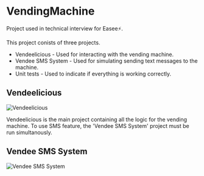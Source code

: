 # VendingMachine
Project used in technical interview for Easee⚡. 

This project conists of three projects. 

- Vendeelicious - Used for interacting with the vending machine.
- Vendee SMS System - Used for simulating sending text messages to the machine.
- Unit tests - Used to indicate if everything is working correctly.

## Vendeelicious

![Vendeelicious](https://user-images.githubusercontent.com/98617835/167498242-dd12d4a4-0a6a-4819-b3a5-a7530bfc78ae.png)

Vendeelicious is the main project containing all the logic for the vending machine. To use SMS feature, the 'Vendee SMS System' project must be run simultanously.

## Vendee SMS System
![Vendee SMS System](https://user-images.githubusercontent.com/98617835/167498246-413cf579-9d27-4d31-9be8-d8fc46745bb1.png)
